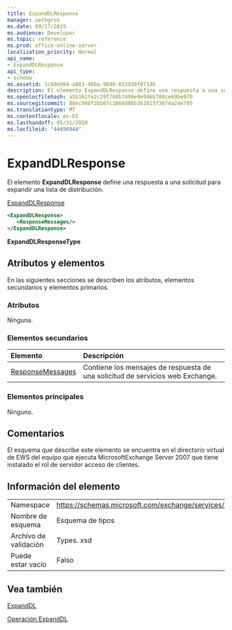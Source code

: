 ```yaml
---
title: ExpandDLResponse
manager: sethgros
ms.date: 09/17/2015
ms.audience: Developer
ms.topic: reference
ms.prod: office-online-server
localization_priority: Normal
api_name:
- ExpandDLResponse
api_type:
- schema
ms.assetid: 1c60dd64-a083-460a-9840-021d30f871d6
description: El elemento ExpandDLResponse define una respuesta a una solicitud para expandir una lista de distribución.
ms.openlocfilehash: a5b162fe2c29f760b7499e9e946b700ce69be970
ms.sourcegitcommit: 88ec988f2bb67c1866d06b361615f3674a24e795
ms.translationtype: MT
ms.contentlocale: es-ES
ms.lasthandoff: 05/31/2020
ms.locfileid: "44456944"
---
```

# <a name="expanddlresponse"></a>ExpandDLResponse

El elemento **ExpandDLResponse** define una respuesta a una solicitud para expandir una lista de distribución. 
  
[ExpandDLResponse](expanddlresponse.md)
  
```xml
<ExpandDLResponse>
   <ResponseMessages/>
</ExpandDLResponse>
```

 **ExpandDLResponseType**
## <a name="attributes-and-elements"></a>Atributos y elementos

En las siguientes secciones se describen los atributos, elementos secundarios y elementos primarios.
  
### <a name="attributes"></a>Atributos

Ninguna.
  
### <a name="child-elements"></a>Elementos secundarios

|**Elemento**|**Descripción**|
|:-----|:-----|
|[ResponseMessages](responsemessages.md) <br/> |Contiene los mensajes de respuesta de una solicitud de servicios web Exchange.  <br/> |
   
### <a name="parent-elements"></a>Elementos principales

Ninguno.
  
## <a name="remarks"></a>Comentarios

El esquema que describe este elemento se encuentra en el directorio virtual de EWS del equipo que ejecuta MicrosoftExchange Server 2007 que tiene instalado el rol de servidor acceso de clientes.
  
## <a name="element-information"></a>Información del elemento

|||
|:-----|:-----|
|Namespace  <br/> |https://schemas.microsoft.com/exchange/services/2006/types  <br/> |
|Nombre de esquema  <br/> |Esquema de tipos  <br/> |
|Archivo de validación  <br/> |Types. xsd  <br/> |
|Puede estar vacío  <br/> |Falso  <br/> |
   
## <a name="see-also"></a>Vea también



[ExpandDL](expanddl.md)
  
[Operación ExpandDL](expanddl-operation.md)


